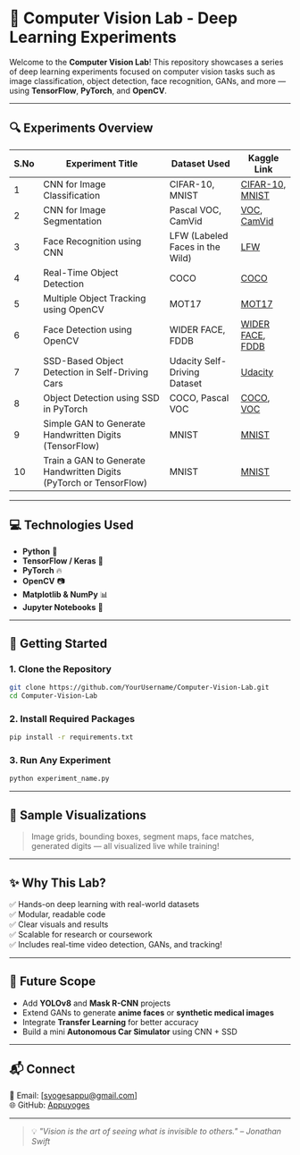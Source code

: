# 🧠 Computer Vision Lab - Deep Learning Experiments

Welcome to the **Computer Vision Lab**! This repository showcases a series of deep learning experiments focused on computer vision tasks such as image classification, object detection, face recognition, GANs, and more — using **TensorFlow**, **PyTorch**, and **OpenCV**.

---

## 🔍 Experiments Overview

| S.No | Experiment Title                                                                 | Dataset Used                       | Kaggle Link                                                                 |
|------|-----------------------------------------------------------------------------------|------------------------------------|------------------------------------------------------------------------------|
| 1    | CNN for Image Classification                                                     | CIFAR-10, MNIST                    | [CIFAR-10](https://www.kaggle.com/datasets/keras/cifar10), [MNIST](https://www.kaggle.com/datasets/oddrationale/mnist-in-csv) |
| 2    | CNN for Image Segmentation                                                       | Pascal VOC, CamVid                 | [VOC](https://www.kaggle.com/datasets/kevinbonnes/voc-2012-image-segmentation), [CamVid](https://www.kaggle.com/datasets/alex000kim/camvid) |
| 3    | Face Recognition using CNN                                                       | LFW (Labeled Faces in the Wild)    | [LFW](https://www.kaggle.com/datasets/berkerisen/who-is-this-face-recognition-dataset) |
| 4    | Real-Time Object Detection                                                       | COCO                               | [COCO](https://www.kaggle.com/datasets/awsaf49/coco-2017-dataset)         |
| 5    | Multiple Object Tracking using OpenCV                                            | MOT17                              | [MOT17](https://motchallenge.net/data/MOT17/)                               |
| 6    | Face Detection using OpenCV                                                      | WIDER FACE, FDDB                   | [WIDER FACE](https://www.kaggle.com/datasets/huylonghuynh/wider-face-dataset), [FDDB](http://vis-www.cs.umass.edu/fddb/) |
| 7    | SSD-Based Object Detection in Self-Driving Cars                                  | Udacity Self-Driving Dataset       | [Udacity](https://github.com/udacity/self-driving-car)                     |
| 8    | Object Detection using SSD in PyTorch                                            | COCO, Pascal VOC                   | [COCO](https://www.kaggle.com/datasets/awsaf49/coco-2017-dataset), [VOC](https://www.kaggle.com/datasets/kevinbonnes/voc-2012-image-segmentation) |
| 9    | Simple GAN to Generate Handwritten Digits (TensorFlow)                           | MNIST                              | [MNIST](https://www.kaggle.com/datasets/oddrationale/mnist-in-csv)         |
| 10   | Train a GAN to Generate Handwritten Digits (PyTorch or TensorFlow)              | MNIST                              | [MNIST](https://www.kaggle.com/datasets/oddrationale/mnist-in-csv)         |

---

## 💻 Technologies Used

- **Python** 🐍
- **TensorFlow / Keras** 🔬
- **PyTorch** 🔥
- **OpenCV** 📷
- **Matplotlib & NumPy** 📊
- **Jupyter Notebooks** 📘

---

## 🚀 Getting Started

### 1. Clone the Repository
```bash
git clone https://github.com/YourUsername/Computer-Vision-Lab.git
cd Computer-Vision-Lab
```

### 2. Install Required Packages
```bash
pip install -r requirements.txt
```

### 3. Run Any Experiment
```bash
python experiment_name.py
```

---

## 📸 Sample Visualizations

> Image grids, bounding boxes, segment maps, face matches, generated digits — all visualized live while training!

---

## ✨ Why This Lab?

✅ Hands-on deep learning with real-world datasets  
✅ Modular, readable code  
✅ Clear visuals and results  
✅ Scalable for research or coursework  
✅ Includes real-time video detection, GANs, and tracking!

---

## 🔮 Future Scope

- Add **YOLOv8** and **Mask R-CNN** projects  
- Extend GANs to generate **anime faces** or **synthetic medical images**  
- Integrate **Transfer Learning** for better accuracy  
- Build a mini **Autonomous Car Simulator** using CNN + SSD

---

## 📬 Connect

📧 Email: [syogesappu@gmail.com]  
🌐 GitHub: [Appuyoges](https://github.com/Appuyoges)

---

> 💡 *"Vision is the art of seeing what is invisible to others." – Jonathan Swift*

